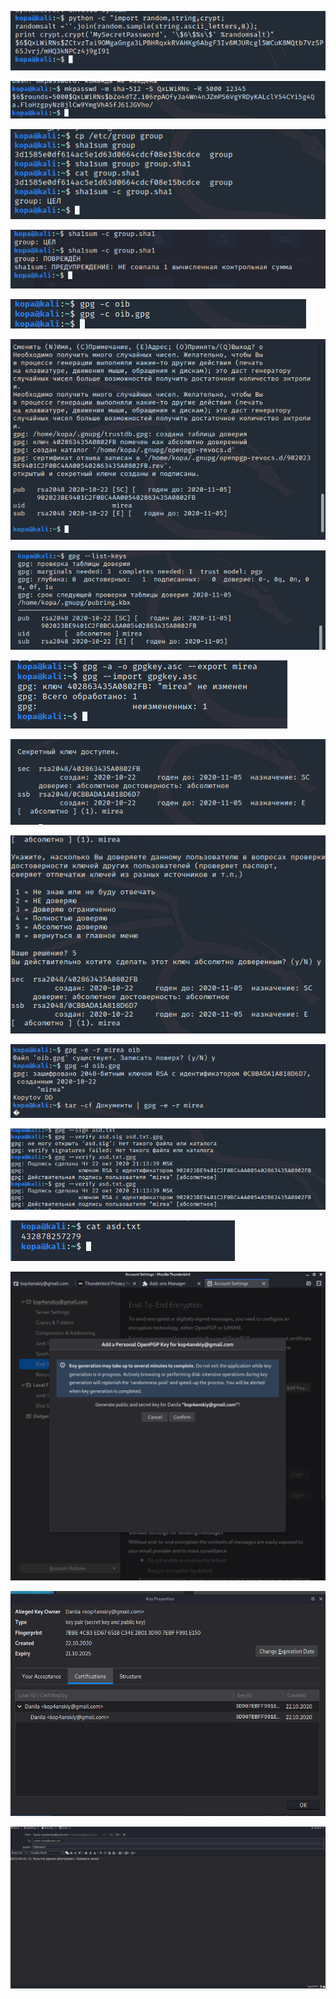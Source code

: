 ![](https://raw.githubusercontent.com/kop4anskiy/prac5/main/1.png)

![](https://raw.githubusercontent.com/kop4anskiy/prac5/main/2.png)

![](https://raw.githubusercontent.com/kop4anskiy/prac5/main/3.png)

![](https://raw.githubusercontent.com/kop4anskiy/prac5/main/4.png)

![](https://raw.githubusercontent.com/kop4anskiy/prac5/main/5.png)

![](https://raw.githubusercontent.com/kop4anskiy/prac5/main/6.png)

![](https://raw.githubusercontent.com/kop4anskiy/prac5/main/7.png)

![](https://raw.githubusercontent.com/kop4anskiy/prac5/main/8.png)

![](https://raw.githubusercontent.com/kop4anskiy/prac5/main/9.png)

![](https://raw.githubusercontent.com/kop4anskiy/prac5/main/10.png)

![](https://raw.githubusercontent.com/kop4anskiy/prac5/main/11.png)

![](https://raw.githubusercontent.com/kop4anskiy/prac5/main/12.png)

![](https://raw.githubusercontent.com/kop4anskiy/prac5/main/13.png)

![](https://raw.githubusercontent.com/kop4anskiy/prac5/main/14.png)

![](https://raw.githubusercontent.com/kop4anskiy/prac5/main/15.png)

![](https://raw.githubusercontent.com/kop4anskiy/prac5/main/16.png)
